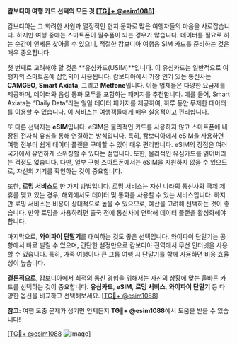 **캄보디아 여행 카드 선택의 모든 것 [[TG💪+ @esim1088](https://t.me/s/esim1088)]**

캄보디아는 그 화려한 사원과 열정적인 현지 문화로 많은 여행자들의 마음을 사로잡습니다. 하지만 여행 중에는 스마트폰이 필수품이 되는 경우가 많습니다. 데이터를 필요로 하는 순간이 언제든 찾아올 수 있으니, 적절한 캄보디아 여행용 SIM 카드를 준비하는 것은 매우 중요합니다.

첫 번째로 고려해야 할 것은 **유심카드(USIM)**입니다. 이 유심카드는 일반적으로 여행자의 스마트폰에 삽입되어 사용됩니다. 캄보디아에서 가장 인기 있는 통신사는 **CAMGEO**, **Smart Axiata**, 그리고 **Metfone**입니다. 이들 업체들은 다양한 요금제를 제공하며, 데이터와 음성 통화 모두를 포함하는 패키지를 추천합니다. 예를 들어, Smart Axiata는 “Daily Data”라는 일일 데이터 패키지를 제공하여, 하루 동안 무제한 데이터를 이용할 수 있습니다. 이 서비스는 여행객들에게 매우 실용적이고 편리합니다.

또 다른 선택지는 **eSIM**입니다. eSIM은 물리적인 카드를 사용하지 않고 스마트폰에 내장된 전자식 유심을 통해 연결하는 방식입니다. 특히, 캄보디아에서 eSIM을 사용하면 여행 전부터 쉽게 데이터 플랜을 구매할 수 있어 매우 편리합니다. eSIM의 장점은 여러 국가에서 유연하게 스위칭할 수 있다는 점입니다. 또한, 물리적인 유심카드를 잃어버리는 걱정도 없습니다. 다만, 일부 구형 스마트폰에서는 eSIM을 지원하지 않을 수 있으므로, 자신의 기기를 확인하는 것이 중요합니다.

또한, **로밍 서비스**도 한 가지 방법입니다. 로밍 서비스는 자신 나라의 통신사와 국제 제휴를 맺고 있는 경우, 해외에서도 데이터 및 통화를 사용할 수 있는 서비스입니다. 하지만 로밍 서비스는 비용이 상대적으로 높을 수 있으므로, 예산을 고려해 선택하는 것이 좋습니다. 만약 로밍을 사용하려면 출국 전에 통신사에 연락해 데이터 플랜을 활성화해야 합니다.

 마지막으로, **와이파이 단말기**를 대여하는 것도 좋은 선택입니다. 와이파이 단말기는 공항에서 바로 빌릴 수 있으며, 간단한 설정만으로 캄보디아 전역에서 무선 인터넷을 사용할 수 있습니다. 특히, 가족 여행이나 큰 그룹 여행 시 단말기를 함께 사용하면 비용 효율성이 높습니다.

**결론적으로**, 캄보디아에서 최적의 통신 경험을 위해서는 자신의 상황에 맞는 올바른 카드를 선택하는 것이 중요합니다. **유심카드**, **eSIM**, **로밍 서비스**, **와이파이 단말기** 등 다양한 옵션을 비교하고 선택해보세요. [[TG💪+ @esim1088](https://t.me/s/esim1088)]

**참고:** 여행 도중 문제가 생기면 언제든지 **TG💪+ @esim1088**에서 도움을 받을 수 있습니다! 

[[TG💪+ @esim1088](https://t.me/s/esim1088) ![Image](https://i.postimg.cc/Y0z9fWf4/image.png)]
